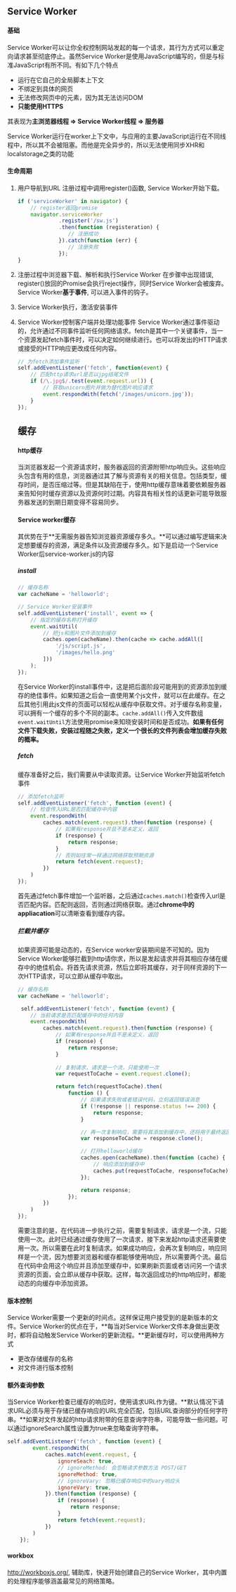 ## Service Worker

#### 基础

Service Worker可以让你全权控制网站发起的每一个请求，其行为方式可以重定向请求甚至彻底停止。虽然Service Worker是使用JavaScript编写的，但是与标准JavaScript有所不同。有如下几个特点
- 运行在它自己的全局脚本上下文
- 不绑定到具体的网页
- 无法修改网页中的元素，因为其无法访问DOM
- **只能使用HTTPS**

其表现为**主浏览器线程 => Service Worker线程 => 服务器**

Service Worker运行在worker上下文中，与应用的主要JavaScript运行在不同线程中，所以其不会被阻塞。而他是完全异步的，所以无法使用同步XHR和localstorage之类的功能

#### 生命周期
1. 用户导航到URL
    注册过程中调用register()函数, Service Worker开始下载。

    ```javascript
    if ('serviceWorker' in navigator) {
        // register返回promise
        navigator.serviceWorker
                 .register('/sw.js')
                 .then(function (registeration) {
                    // 注册成功
                 }).catch(function (err) {
                    // 注册失败
                 });
    }
    ```
2. 注册过程中浏览器下载、解析和执行Service Worker
    在步骤中出现错误, register()放回的Promise会执行reject操作，同时Service Worker会被废弃。Service Worker**基于事件**, 可以进入事件的钩子。
3. Service Worker执行，激活安装事件
4. Service Worker控制客户端并处理功能事件
    Service Worker通过事件驱动的，允许通过不同事件监听任何网络请求。fetch是其中一个关键事件，当一个资源发起fetch事件时，可以决定如何继续进行。也可以将发出的HTTP请求或接受的HTTP响应更改成任何内容。

    ```javascript
    // 为fetch添加事件监听
    self.addEventListener('fetch', function(event) {
        // 匹配http请求url是否以jpg结尾文件
        if (/\.jpg$/.test(event.request.url)) {
            // 获取unicorn图片并做为替代图片响应请求
            event.respondWith(fetch('/images/unicorn.jpg'));
        }
    });
    ```

    ## 缓存

    #### http缓存
    当浏览器发起一个资源请求时，服务器返回的资源附带http响应头。这些响应头包含有用的信息，浏览器通过其了解与资源有关的相关信息。包括类型，缓存时间，是否压缩过等。但是其缺陷在于，使用http缓存意味着要依赖服务器来告知何时缓存资源以及资源何时过期。内容具有相关性的话更新可能导致服务器发送的到期日期变得不容易同步。

    #### Service worker缓存
    其优势在于**无需服务器告知浏览器资源缓存多久。**可以通过编写逻辑来决定想要缓存的资源，满足条件以及资源缓存多久。如下是启动一个Service Worker后service-worker.js的内容

    ##### install
    ```javascript
    // 缓存名称
    var cacheName = 'helloworld';

    // Service Worker安装事件
    self.addEventListener('install', event => {
        // 指定的缓存名称打开缓存
        event.waitUtil(
            // 把js和图片文件添加到缓存
            caches.open(cacheName).then(cache => cache.addAll([
                '/js/script.js',
                '/images/hello.png'
            ]))
        );
    });
    ```
    在Service Worker的install事件中，这是把后面阶段可能用到的资源添加到缓存的绝佳事件。如果知道之后会一直使用某个js文件，就可以在此缓存。在之后其他引用此js文件的页面可以轻松从缓存中获取文件。对于缓存名称变量，可以拥有一个缓存的多个不同的副本。`cache.addAll()`传入文件数组`event.waitUntil`方法使用promise来知晓安装时间和是否成功。**如果有任何文件下载失败，安装过程随之失败，定义一个很长的文件列表会增加缓存失败的概率。**

    ##### fetch
    缓存准备好之后，我们需要从中读取资源。让Service Worker开始监听fetch事件
    ```javascript
    // 添加fetch监听
    self.addEventListener('fetch', function (event) {
        // 检查传入URL是否匹配缓存中内容
        event.respondWith(
            caches.match(event.request).then(function (response) {
                // 如果有response并且不是未定义，返回
                if (response) {
                    return response;
                }
                // 否则如往常一样通过网络获取预期资源
                return fetch(event.request);
            })
        )
    });
    ```
    首先通过fetch事件增加一个监听器，之后通过`caches.match()`检查传入url是否匹配内容。匹配则返回，否则通过网络获取。通过**chrome中的appliacation**可以清晰查看到缓存内容。

    ##### 拦截并缓存
    如果资源可能是动态的，在Service worker安装期间是不可知的。因为Service Worker能够拦截到http请你求，所以是发起请求并将其相应存储在缓存中的绝佳机会。将首先请求资源，然后立即将其缓存，对于同样资源的下一次HTTP请求，可以立即从缓存中取出。
    ```javascript
    // 缓存名称
    var cacheName = 'helloworld';

     self.addEventListener('fetch', function (event) {
        // 当前请求是否匹配缓存中的任何内容
        event.respondWith(
            caches.match(event.request).then(function (response) {
                // 如果有response并且不是未定义，返回
                if (response) {
                    return response;
                }
                
                // 复制请求，请求是一个流，只能使用一次
                var requestToCache = event.request.clone();

                return fetch(requestToCache).then(
                    function () {
                        // 如果请求失败或者错误代码，立刻返回错误消息
                        if (!response || response.status !== 200) {
                            return response; 
                        }

                        // 再一次复制响应，需要将其添加到缓存中，还将用于最终返回响应
                        var responseToCache = response.clone();

                        // 打开helloworld缓存
                        caches.open(cacheName).then(function (cache) {
                            // 响应添加到缓存中
                            caches.put(requestToCache, responseToCache);
                        });

                        return response; 
                    });
            })
        )
    });
    ```
    需要注意的是，在代码进一步执行之前，需要复制请求，请求是一个流，只能使用一次。此时已经通过缓存使用了一次请求，接下来发起http请求还需要使用一次。所以需要在此时复制请求。如果成功响应，会再次复制响应，响应同样是一个流，因为想要浏览器和缓存都能够使用响应，所以需要两个流。最后在代码中会用这个响应并且添加至缓存中，如果刷新页面或者访问另一个请求资源的页面，会立即从缓存中获取。这样，每次返回成功的http响应时，都能动态的向缓存中添加资源。

#### 版本控制
Service Worker需要一个更新的时间点。这样保证用户接受到的是新版本的文件。Service Worker的优点在于，**每当对Service Worker文件本身做出更改时，都将自动触发Service Worker的更新流程。**更新缓存时，可以使用两种方式
- 更改存储缓存的名称
- 对文件进行版本控制

#### 额外查询参数
当Service Worker检查已缓存的响应时，使用请求URL作为键。**默认情况下请求URL必须与用于存储已缓存响应的URL完全匹配，包括URL查询部分的任何字符串。**如果对文件发起的http请求附带的任意查询字符串，可能导致一些问题。可以通过ignoreSearch属性设置为true来忽略查询字符串。
```javascript
self.addEventListener('fetch', function (event) {
        event.respondWith(
            caches.match(event.request, {
                ignoreSeach: true,
                // ignoreMethod: 会忽略请求参数方法 POST/GET
                ignoreMethod: true,
                // ignoreVary: 忽略已缓存响应中的vary响应头
                ignoreVary: true,
            }).then(function (response) {
                if (response) {
                    return response;
                }
                return fetch(event.request);
            })
        )
    });
```

#### workbox
http://workboxjs.org/, 辅助库，快速开始创建自己的Service Worker，其中内置的处理程序能够涵盖最常见的网络策略。

